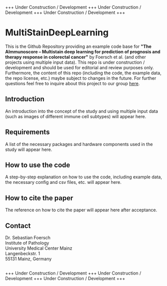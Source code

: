 +++ Under Construction / Development +++ Under Construction / Development +++ Under Construction / Development +++
# MultiStainDeepLearning
This is the Github Repository providing an example code base for **"The AImmunoscore – Multistain deep learning for prediction of prognosis and therapy response in colorectal cancer"** by Foersch et al. (and other projects using multiple input data). This repo is under construction / development and should be used for editorial and review purposes only. Furthermore, the content of this repo (including  the code, the example data, the repo license, etc.) maybe subject to changes in the future. For further questions feel free to inquire about this project to our group [here](mailto:sebastian.foersch@unimedizin-mainz.de?subject=[GitHub]Multi%20Stain%20Deep%20Learning).
## Introduction
An introduction into the concept of the study and using multiple input data (such as images of different immune cell subtypes) will appear here.

## Requirements
A list of the necessary packages and hardware components used in the study will appear here.

## How to use the code
A step-by-step explanation on how to use the code, including example data, the necessary config and csv files, etc. will appear here.

## How to cite the paper
The reference on how to cite the paper will appear here after acceptance.

## Contact
Dr. Sebastian Foersch  
Institute of Pathology  
University Medical Center Mainz  
Langenbeckstr. 1  
55131 Mainz, Germany

##
+++ Under Construction / Development +++ Under Construction / Development +++ Under Construction / Development +++
